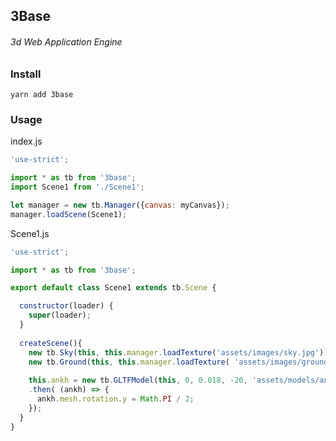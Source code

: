 3Base
-------------
###### 3d Web Application Engine

### Install
`yarn add 3base`

### Usage  
index.js
```js
'use-strict';

import * as tb from '3base';
import Scene1 from './Scene1';

let manager = new tb.Manager({canvas: myCanvas});
manager.loadScene(Scene1);
```  
Scene1.js
```js
'use-strict';

import * as tb from '3base';

export default class Scene1 extends tb.Scene {

  constructor(loader) {
    super(loader);
  }
  
  createScene(){
    new tb.Sky(this, this.manager.loadTexture('assets/images/sky.jpg')).addToScene();
    new tb.Ground(this, this.manager.loadTexture( 'assets/images/ground.jpg')).addToScene();
    
    this.ankh = new tb.GLTFModel(this, 0, 0.018, -20, 'assets/models/ankh', .25, 0, true)
    .then( (ankh) => {
      ankh.mesh.rotation.y = Math.PI / 2;
    });
  }
}
```